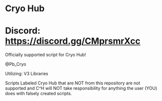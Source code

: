 # Cryo Hub
# Discord: https://discord.gg/CMprsmrXcc

Officially supported script for Cryo Hub!

@Pb_Cryo

Utilizing: V3 Libraries

Scripts Labeled Cryo Hub that are NOT from this repository are not supported and C^H will NOT take responsibility for anything the user (YOU) does with falsely created scripts.
